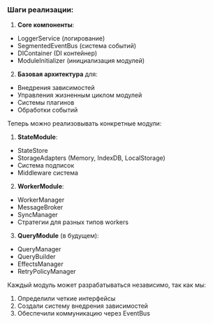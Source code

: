 ### Шаги реализации:
1. **Core компоненты**:
- LoggerService (логирование)
- SegmentedEventBus (система событий)
- DIContainer (DI контейнер)
- ModuleInitializer (инициализация модулей)

2. **Базовая архитектура** для:
- Внедрения зависимостей
- Управления жизненным циклом модулей
- Системы плагинов
- Обработки событий

Теперь можно реализовывать конкретные модули:

1. **StateModule**:
- StateStore
- StorageAdapters (Memory, IndexDB, LocalStorage)
- Система подписок
- Middleware система

2. **WorkerModule**:
- WorkerManager
- MessageBroker
- SyncManager
- Стратегии для разных типов workers

3. **QueryModule** (в будущем):
- QueryManager
- QueryBuilder
- EffectsManager
- RetryPolicyManager

Каждый модуль может разрабатываться независимо, так как мы:
1. Определили четкие интерфейсы
2. Создали систему внедрения зависимостей
3. Обеспечили коммуникацию через EventBus

